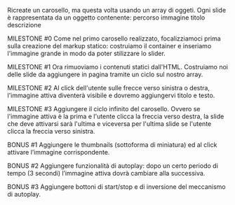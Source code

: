 Ricreate un carosello, ma questa volta usando un array di oggeti.
Ogni slide è rappresentata da un oggetto contenente:
percorso immagine
titolo
descrizione

MILESTONE #0
Come nel primo carosello realizzato, focalizziamoci prima sulla creazione del markup statico: costruiamo il container e inseriamo l'immagine grande in modo da poter stilizzare lo slider.

MILESTONE #1
Ora rimuoviamo i contenuti statici dall'HTML.
Costruiamo noi delle slide da aggiungere in pagina tramite un ciclo sul nostro array.

MILESTONE #2
Al click dell'utente sulle frecce verso sinistra o destra, l'immagine attiva diventerà visibile e dovremo aggiungervi titolo e testo.

MILESTONE #3
Aggiungere il ciclo infinito del carosello. Ovvero se l'immagine attiva è la prima e l'utente clicca la freccia verso destra, la slide che deve attivarsi sarà l'ultima e viceversa per l'ultima slide se l'utente clicca la freccia verso sinistra.

BONUS #1
Aggiungere le thumbnails (sottoforma di miniatura) ed al click attivare l’immagine corrispondente.

BONUS #2
Aggiungere funzionalità di autoplay: dopo un certo periodo di tempo (3 secondi) l’immagine attiva dovrà cambiare alla successiva.

BONUS #3
Aggiungere bottoni di start/stop e di inversione del meccanismo di autoplay.